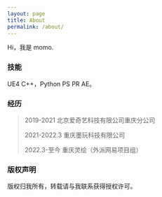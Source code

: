 ```yaml
---
layout: page
title: About
permalink: /about/
---
```


Hi，我是 momo.

### 技能

UE4 C++，Python PS PR AE。

### 经历

> 2019-2021 北京爱奇艺科技有限公司重庆分公司
> 
> 2021-2022.3  重庆墨玩科技有限公司
> 
> 2022.3-至今  重庆灵绘（外派网易项目组）

### 版权声明

版权归我所有，转载请与我联系获得授权许可。
